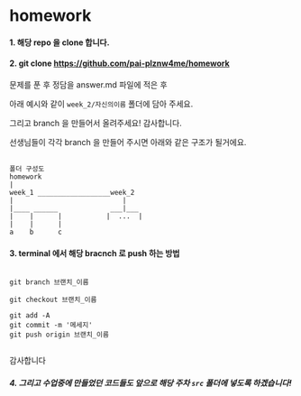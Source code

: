 # homework

#### 1. 해당 repo 을 clone 합니다.

#### 2. git clone https://github.com/pai-plznw4me/homework

문제를 푼 후 정담을 answer.md 파일에 적은 후

아래 예시와 같이 `week_2/자신의이름` 폴더에 담아 주세요.

그리고 branch 을 만들어서 올려주세요! 감사합니다.

선생님들이 각각 branch 을 만들어 주시면 아래와 같은 구조가 될거에요.



<pre><code>
폴더 구성도
homework
|
week_1 __________________week_2
|                           |
|____ ______             ___|___
|    |      |           |  ...  |
|    |      |
a    b      c
</pre></code>


#### 3. terminal 에서 해당 bracnch 로 push 하는 방법
<pre><code>
git branch 브랜치_이름 <br>
git checkout 브랜치_이름 <br>
git add -A
git commit -m '메세지'
git push origin 브랜치_이름 <br>
</pre></code>
감사합니다


##### 4. 그리고 수업중에 만들었던 코드들도 앞으로 해당 주차 `src` 폴더에 넣도록 하겠습니다!

